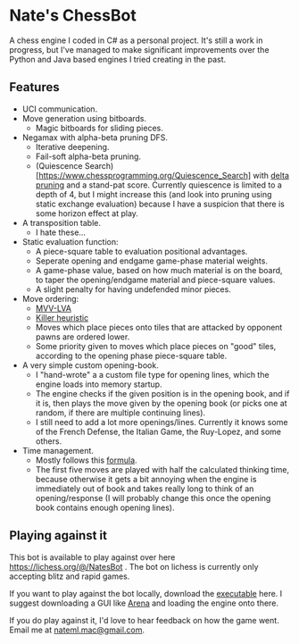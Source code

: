 # Nate's ChessBot

A chess engine I coded in C# as a personal project.
It's still a work in progress, but I've managed to make significant improvements over the Python and Java based engines I tried creating in the past.

## Features

- UCI communication.
- Move generation using bitboards.
    - Magic bitboards for sliding pieces.
- Negamax with alpha-beta pruning DFS.
    - Iterative deepening.
    - Fail-soft alpha-beta pruning.
    - (Quiescence Search)[https://www.chessprogramming.org/Quiescence_Search] with [delta pruning](https://www.chessprogramming.org/Delta_Pruning) and a stand-pat score. Currently quiescence is limited to a depth of 4, but I might increase this (and look into pruning using static exchange evaluation) because I have a suspicion that there is some horizon effect at play.
- A transposition table.
    - I hate these...
- Static evaluation function:
    - A piece-square table to evaluation positional advantages.
    - Seperate opening and endgame game-phase material weights.
    - A game-phase value, based on how much material is on the board, to taper the opening/endgame material and piece-square values.
    - A slight penalty for having undefended minor pieces.
- Move ordering:
    - [MVV-LVA](https://www.chessprogramming.org/MVV-LVA)
    - [Killer heuristic](https://www.chessprogramming.org/Killer_Heuristic)
    - Moves which place pieces onto tiles that are attacked by opponent pawns are ordered lower.
    - Some priority given to moves which place pieces on "good" tiles, according to the opening phase piece-square table.
- A very simple custom opening-book.
    - I "hand-wrote" a a custom file type for opening lines, which the engine loads into memory startup.
    - The engine checks if the given position is in the opening book, and if it is, then plays the move given by the opening book (or picks one at random, if there are multiple continuing lines).
    - I still need to add a lot more openings/lines. Currently it knows some of the French Defense, the Italian Game, the Ruy-Lopez, and some others.
- Time management.
    - Mostly follows this [formula](https://www.chessprogramming.org/Time_Management#Extra_Time).
    - The first five moves are played with half the calculated thinking time, because otherwise it gets a bit annoying when the engine is immediately out of book and takes really long to think of an opening/response (I will probably change this once the opening book contains enough opening lines).

## Playing against it

This bot is available to play against over here https://lichess.org/@/NatesBot .
The bot on lichess is currently only accepting blitz and rapid games.

If you want to play against the bot locally, download the [executable](https://github.com/Nateml/ChessBot/releases) here. I suggest downloading a GUI like [Arena](http://www.playwitharena.de) and loading the engine onto there.

If you do play against it, I'd love to hear feedback on how the game went. Email me at nateml.mac@gmail.com.